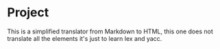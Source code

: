 # Project

This is a simplified translator from Markdown to HTML, this one does not translate all the elements it's just to learn lex and yacc.





